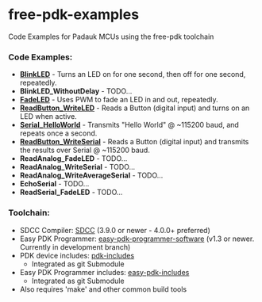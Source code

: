 # free-pdk-examples
Code Examples for Padauk MCUs using the free-pdk toolchain

### Code Examples:
- [**BlinkLED**](BlinkLED) - Turns an LED on for one second, then off for one second, repeatedly.
- **BlinkLED_WithoutDelay** - TODO...
- [**FadeLED**](FadeLED) - Uses PWM to fade an LED in and out, repeatedly.
- [**ReadButton_WriteLED**](ReadButton_WriteLED) - Reads a Button (digital input) and turns on an LED when active.
- [**Serial_HelloWorld**](Serial_HelloWorld) - Transmits "Hello World" @ ~115200 baud, and repeats once a second.
- [**ReadButton_WriteSerial**](ReadButton_WriteSerial) - Reads a Button (digital input) and transmits the results over Serial @ ~115200 baud.
- **ReadAnalog_FadeLED** - TODO...
- **ReadAnalog_WriteSerial** - TODO...
- **ReadAnalog_WriteAverageSerial** - TODO...
- **EchoSerial** - TODO...
- **ReadSerial_FadeLED** - TODO...

### Toolchain:
- SDCC Compiler: [SDCC](http://sdcc.sourceforge.net/) (3.9.0 or newer - 4.0.0+ preferred)
- Easy PDK Programmer: [easy-pdk-programmer-software](https://github.com/free-pdk/easy-pdk-programmer-software) (v1.3 or newer. Currently in development branch)
- PDK device includes: [pdk-includes](https://github.com/free-pdk/pdk-includes)
  - Integrated as git Submodule
- Easy PDK Programmer includes: [easy-pdk-includes](https://github.com/free-pdk/easy-pdk-includes)
  - Integrated as git Submodule
- Also requires 'make' and other common build tools

